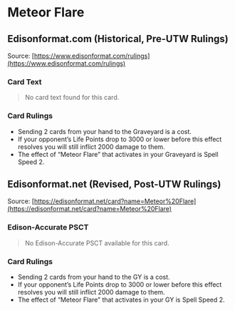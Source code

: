 # Meteor Flare

## Edisonformat.com (Historical, Pre-UTW Rulings)

Source: [https://www.edisonformat.com/rulings](https://www.edisonformat.com/rulings)

### Card Text

> No card text found for this card.

### Card Rulings

*   Sending 2 cards from your hand to the Graveyard is a cost.
*   If your opponent’s Life Points drop to 3000 or lower before this effect resolves you will still inflict 2000 damage to them.
*   The effect of “Meteor Flare” that activates in your Graveyard is Spell Speed 2.

## Edisonformat.net (Revised, Post-UTW Rulings)

Source: [https://edisonformat.net/card?name=Meteor%20Flare](https://edisonformat.net/card?name=Meteor%20Flare)

### Edison-Accurate PSCT

> No Edison-Accurate PSCT available for this card.

### Card Rulings

*   Sending 2 cards from your hand to the GY is a cost.
*   If your opponent’s Life Points drop to 3000 or lower before this effect resolves you will still inflict 2000 damage to them.
*   The effect of “Meteor Flare” that activates in your GY is Spell Speed 2.
            